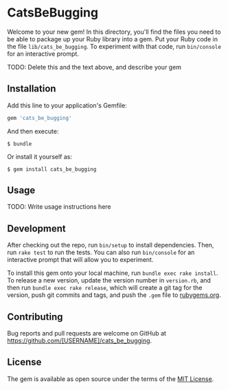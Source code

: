 # CatsBeBugging

Welcome to your new gem! In this directory, you'll find the files you need to be able to package up your Ruby library into a gem. Put your Ruby code in the file `lib/cats_be_bugging`. To experiment with that code, run `bin/console` for an interactive prompt.

TODO: Delete this and the text above, and describe your gem

## Installation

Add this line to your application's Gemfile:

```ruby
gem 'cats_be_bugging'
```

And then execute:

    $ bundle

Or install it yourself as:

    $ gem install cats_be_bugging

## Usage

TODO: Write usage instructions here

## Development

After checking out the repo, run `bin/setup` to install dependencies. Then, run `rake test` to run the tests. You can also run `bin/console` for an interactive prompt that will allow you to experiment.

To install this gem onto your local machine, run `bundle exec rake install`. To release a new version, update the version number in `version.rb`, and then run `bundle exec rake release`, which will create a git tag for the version, push git commits and tags, and push the `.gem` file to [rubygems.org](https://rubygems.org).

## Contributing

Bug reports and pull requests are welcome on GitHub at https://github.com/[USERNAME]/cats_be_bugging.

## License

The gem is available as open source under the terms of the [MIT License](https://opensource.org/licenses/MIT).
